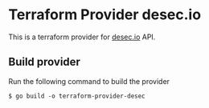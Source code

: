 # Terraform Provider desec.io

This is a terraform provider for [desec.io](https://desec.io) API.

## Build provider

Run the following command to build the provider

```shell
$ go build -o terraform-provider-desec
```
